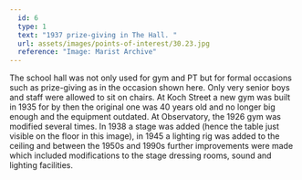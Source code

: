 ```yaml
---
  id: 6
  type: 1
  text: "1937 prize-giving in The Hall. "
  url: assets/images/points-of-interest/30.23.jpg
  reference: "Image: Marist Archive"
---
```

The school hall was not only used for gym and PT but for formal occasions such as prize-giving as in the occasion shown here. Only very senior boys and staff were allowed to sit on chairs. At Koch Street a new gym was built in 1935 for by then the original one was 40 years old and no longer big enough and the equipment outdated. At Observatory, the 1926 gym was modified several times. In 1938 a stage was added (hence the table just visible on the floor in this image), in 1945 a lighting rig was added to the ceiling and between the 1950s and 1990s further improvements were made which included modifications to the stage dressing rooms, sound and lighting facilities.
        